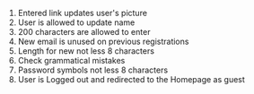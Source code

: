 1. Entered link updates user's picture
2. User is allowed to update name
3. 200 characters are allowed to enter
4. New  email is unused on previous registrations
5. Length for new not less 8 characters
6. Check grammatical mistakes
7. Password symbols not less 8 characters
8. User is Logged out and redirected to the Homepage as guest




